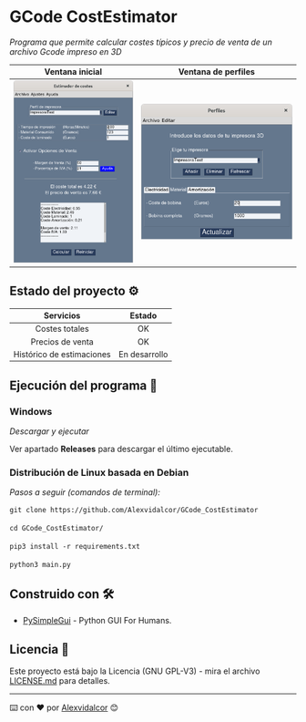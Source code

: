 
# GCode CostEstimator

_Programa que permite calcular costes típicos y precio de venta de un archivo Gcode impreso en 3D_

Ventana inicial         |  Ventana de perfiles
:-------------------------:|:-------------------------:
![Initial_Window](https://github.com/Alexvidalcor/GCode_CostEstimator/blob/main/Input/ReadmeImage_1.png?raw=true)  |  ![Ending_Window](https://raw.githubusercontent.com/Alexvidalcor/GCode_CostEstimator/main/Input/ReadmeImage_2.png)


## Estado del proyecto ⚙️

Servicios          |  Estado
:-------------------------:|:-------------------------:
Costes totales  |  OK
Precios de venta  |  OK
Histórico de estimaciones  |  En desarrollo


## Ejecución del programa 🚀

### Windows 

_Descargar y ejecutar_

Ver  apartado **Releases** para descargar el último ejecutable.


### Distribución de Linux basada en Debian 

_Pasos a seguir (comandos de terminal):_

```
git clone https://github.com/Alexvidalcor/GCode_CostEstimator

cd GCode_CostEstimator/

pip3 install -r requirements.txt

python3 main.py
```


## Construido con 🛠️

* [PySimpleGui](https://pysimplegui.readthedocs.io/en/latest/) - Python GUI For Humans.


## Licencia 📄

Este proyecto está bajo la Licencia (GNU GPL-V3) - mira el archivo [LICENSE.md](LICENSE.md) para detalles.


---
⌨️ con ❤️ por [Alexvidalcor](https://github.com/Alexvidalcor) 😊
